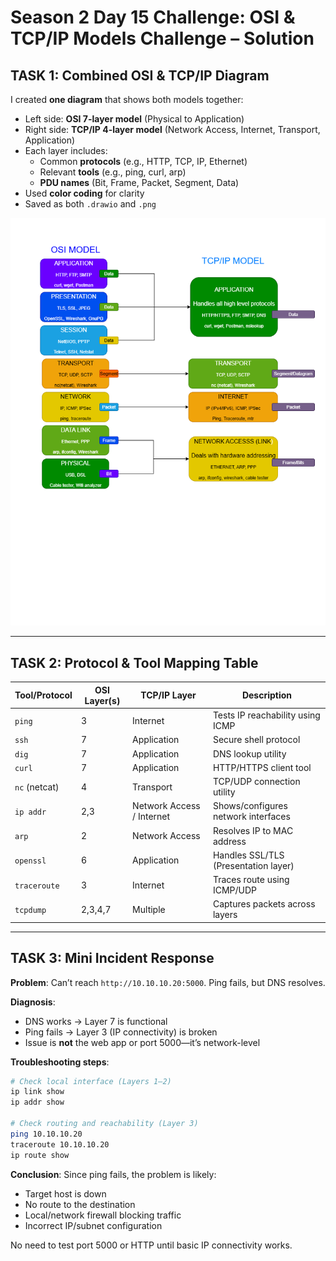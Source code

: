 # Season 2 Day 15 Challenge: OSI & TCP/IP Models Challenge – Solution

## TASK 1: Combined OSI & TCP/IP Diagram

I created **one diagram** that shows both models together:

- Left side: **OSI 7-layer model** (Physical to Application)  
- Right side: **TCP/IP 4-layer model** (Network Access, Internet, Transport, Application)  
- Each layer includes:
  - Common **protocols** (e.g., HTTP, TCP, IP, Ethernet)
  - Relevant **tools** (e.g., ping, curl, arp)
  - **PDU names** (Bit, Frame, Packet, Segment, Data)
- Used **color coding** for clarity  
- Saved as both `.drawio` and `.png`

![Diagram](combined.drawio.png)

---

## TASK 2: Protocol & Tool Mapping Table

| Tool/Protocol | OSI Layer(s) | TCP/IP Layer        | Description |
|---------------|--------------|---------------------|-------------|
| `ping`        | 3            | Internet            | Tests IP reachability using ICMP |
| `ssh`         | 7            | Application         | Secure shell protocol |
| `dig`         | 7            | Application         | DNS lookup utility |
| `curl`        | 7            | Application         | HTTP/HTTPS client tool |
| `nc` (netcat) | 4            | Transport           | TCP/UDP connection utility |
| `ip addr`     | 2,3          | Network Access / Internet | Shows/configures network interfaces |
| `arp`         | 2            | Network Access      | Resolves IP to MAC address |
| `openssl`     | 6            | Application         | Handles SSL/TLS (Presentation layer) |
| `traceroute`  | 3            | Internet            | Traces route using ICMP/UDP |
| `tcpdump`     | 2,3,4,7      | Multiple            | Captures packets across layers |

---

## TASK 3: Mini Incident Response

**Problem**: Can’t reach `http://10.10.10.20:5000`. Ping fails, but DNS resolves.

**Diagnosis**:
- DNS works → Layer 7 is functional
- Ping fails → Layer 3 (IP connectivity) is broken
- Issue is **not** the web app or port 5000—it’s network-level

**Troubleshooting steps**:
```bash
# Check local interface (Layers 1–2)
ip link show
ip addr show

# Check routing and reachability (Layer 3)
ping 10.10.10.20
traceroute 10.10.10.20
ip route show
```

**Conclusion**: Since ping fails, the problem is likely:
- Target host is down
- No route to the destination
- Local/network firewall blocking traffic
- Incorrect IP/subnet configuration

No need to test port 5000 or HTTP until basic IP connectivity works.